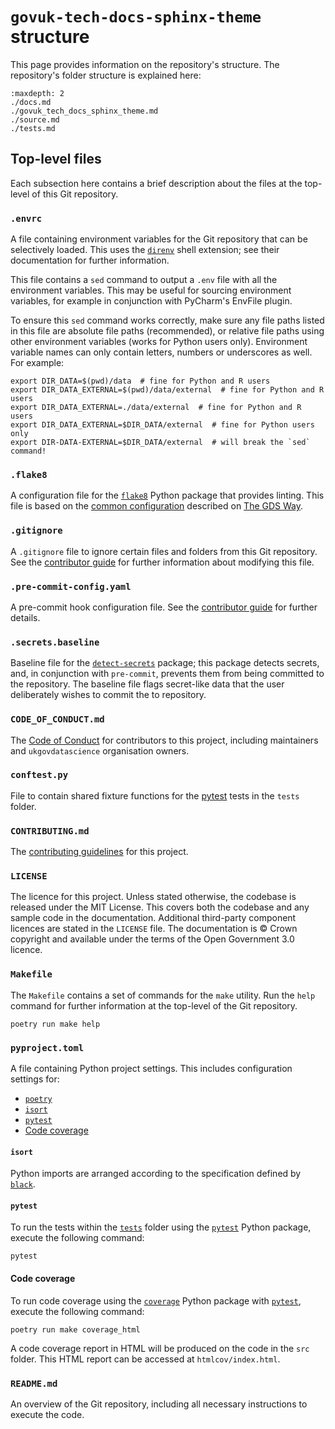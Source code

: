 # `govuk-tech-docs-sphinx-theme` structure

This page provides information on the repository's structure. The repository's folder
structure is explained here:

```{toctree}
:maxdepth: 2
./docs.md
./govuk_tech_docs_sphinx_theme.md
./source.md
./tests.md
```

## Top-level files

Each subsection here contains a brief description about the files at the top-level of
this Git repository.

### `.envrc`

A file containing environment variables for the Git repository that can be selectively
loaded. This uses the [`direnv`][direnv] shell extension; see their documentation for
further information.

This file contains a `sed` command to output a `.env` file with all the environment
variables. This may be useful for sourcing environment variables, for example in
conjunction with PyCharm's EnvFile plugin.

To ensure this `sed` command works correctly, make sure any file paths listed in this
file are absolute file paths (recommended), or relative file paths using other
environment variables (works for Python users only). Environment variable names can
only contain letters, numbers or underscores as well. For example:

```shell
export DIR_DATA=$(pwd)/data  # fine for Python and R users
export DIR_DATA_EXTERNAL=$(pwd)/data/external  # fine for Python and R users
export DIR_DATA_EXTERNAL=./data/external  # fine for Python and R users
export DIR_DATA_EXTERNAL=$DIR_DATA/external  # fine for Python users only
export DIR-DATA-EXTERNAL=$DIR_DATA/external  # will break the `sed` command!
```

### `.flake8`

A configuration file for the [`flake8`][flake8] Python package that provides linting.
This file is based on the [common configuration][gds-way-flake8] described on
[The GDS Way][gds-way].

### `.gitignore`

A `.gitignore` file to ignore certain files and folders from this Git repository. See
the [contributor guide][docs-updating-gitignore] for further information about
modifying this file.

### `.pre-commit-config.yaml`

A pre-commit hook configuration file. See the
[contributor guide][docs-pre-commit-hooks] for further details.

### `.secrets.baseline`

Baseline file for the [`detect-secrets`][detect-secrets] package; this package detects
secrets, and, in conjunction with `pre-commit`, prevents them from being committed to
the repository. The baseline file flags secret-like data that the user deliberately
wishes to commit the to repository.

### `CODE_OF_CONDUCT.md`

The [Code of Conduct][code-of-conduct] for contributors to this project, including
maintainers and `ukgovdatascience` organisation owners.

### `conftest.py`

File to contain shared fixture functions for the [pytest][pytest] tests in the
`tests` folder.

### `CONTRIBUTING.md`

The [contributing guidelines][contributing] for this project.

### `LICENSE`

The licence for this project. Unless stated otherwise, the codebase is released under
the MIT License. This covers both the codebase and any sample code in the
documentation. Additional third-party component licences are stated in the `LICENSE`
file. The documentation is © Crown copyright and available under the terms of the Open
Government 3.0 licence.

### `Makefile`

The `Makefile` contains a set of commands for the `make` utility. Run the `help`
command for further information at the top-level of the Git repository.

```shell
poetry run make help
```

### `pyproject.toml`

A file containing Python project settings. This includes configuration settings for:

- [`poetry`][poetry]
- [`isort`](#isort)
- [`pytest`](#pytest)
- [Code coverage](#code-coverage)

#### `isort`

Python imports are arranged according to the specification defined by [`black`][black].

#### `pytest`

To run the tests within the [`tests`][docs-tests] folder using the [`pytest`][pytest]
Python package, execute the following command:

```shell
pytest
```

#### Code coverage

To run code coverage using the [`coverage`][coverage] Python package with
[`pytest`][pytest], execute the following command:

```shell
poetry run make coverage_html
```

A code coverage report in HTML will be produced on the code in the `src` folder. This
HTML report can be accessed at `htmlcov/index.html`.

### `README.md`

An overview of the Git repository, including all necessary instructions to execute the
code.

[black]: https://black.readthedocs.io/en/stable/
[code-of-conduct]:../contributor_guide/CODE_OF_CONDUCT.md
[contributing]: ../contributor_guide/CONTRIBUTING.md
[coverage]: https://coverage.readthedocs.io/
[detect-secrets]: https://github.com/Yelp/detect-secrets
[direnv]: https://direnv.net/
[docs-pre-commit-hooks]: ../contributor_guide/pre_commit_hooks.md
[docs-tests]: ./tests.md
[docs-updating-gitignore]: ../contributor_guide/updating_gitignore.md
[flake8]: https://gitlab.com/pycqa/flake8
[gds-way]: https://gds-way.cloudapps.digital
[gds-way-flake8]: https://gds-way.cloudapps.digital/manuals/programming-languages/python/python.html#common-configuration
[poetry]: https://python-poetry.org/
[pytest]: https://docs.pytest.org/

